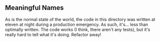 ## Meaningful Names

As is the normal state of the world, the code in this directory was written at eleven at night during a production emergency. As such, it's... less than optimally written. The code works (I think, there aren't any tests), but it's really hard to tell what it's doing. Refactor away!

